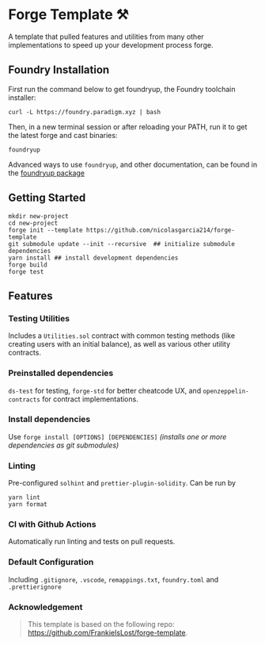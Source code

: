 # Forge Template ⚒️

A template that pulled features and utilities from many other implementations to speed up your development process forge.

## Foundry Installation

First run the command below to get foundryup, the Foundry toolchain installer:

```
curl -L https://foundry.paradigm.xyz | bash
```

Then, in a new terminal session or after reloading your PATH, run it to get the latest forge and cast binaries:

```
foundryup
```
Advanced ways to use `foundryup`, and other documentation, can be found in the [foundryup package](./foundryup/README.md)

## Getting Started

```
mkdir new-project
cd new-project
forge init --template https://github.com/nicolasgarcia214/forge-template
git submodule update --init --recursive  ## initialize submodule dependencies
yarn install ## install development dependencies
forge build
forge test
```

## Features

### Testing Utilities

Includes a `Utilities.sol` contract with common testing methods (like creating users with an initial balance), as well as various other utility contracts.

### Preinstalled dependencies

`ds-test` for testing, `forge-std` for better cheatcode UX, and `openzeppelin-contracts` for contract implementations. 

### Install dependencies

Use `forge install [OPTIONS] [DEPENDENCIES]` _(installs one or more dependencies as git submodules)_

### Linting

Pre-configured `solhint` and `prettier-plugin-solidity`. Can be run by

```
yarn lint
yarn format
```

### CI with Github Actions

Automatically run linting and tests on pull requests.

### Default Configuration

Including `.gitignore`, `.vscode`, `remappings.txt`, `foundry.toml` and `.prettierignore`

### Acknowledgement
> This template is based on the following repo: https://github.com/FrankieIsLost/forge-template.
